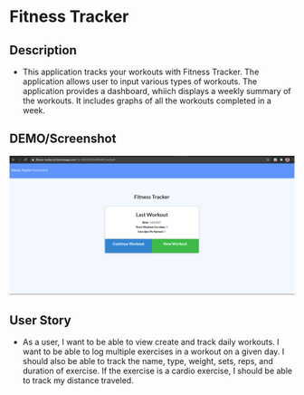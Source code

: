 # Fitness Tracker
## Description

* This application tracks your workouts with Fitness Tracker. The application allows user to input various types of workouts. The application provides a dashboard, whiich displays a weekly summary  of the workouts. It includes graphs of all the workouts completed in a week.

## DEMO/Screenshot



<img src="assets\fitness-tracker.PNG">



## User Story

* As a user, I want to be able to view create and track daily workouts. I want to be able to log multiple exercises in a workout on a given day. I should also be able to track the name, type, weight, sets, reps, and duration of exercise. If the exercise is a cardio exercise, I should be able to track my distance traveled.
